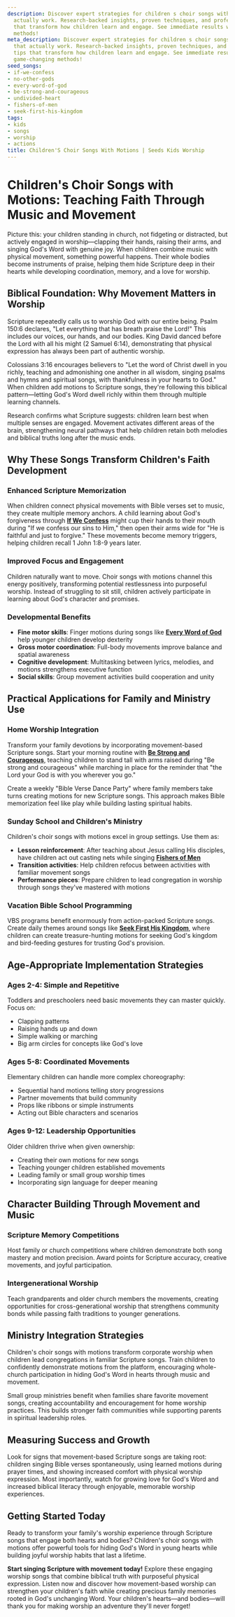 ```yaml
---
description: Discover expert strategies for children s choir songs with motions that
  actually work. Research-backed insights, proven techniques, and professional tips
  that transform how children learn and engage. See immediate results with these game-changing
  methods!
meta_description: Discover expert strategies for children s choir songs with motions
  that actually work. Research-backed insights, proven techniques, and professional
  tips that transform how children learn and engage. See immediate results with these
  game-changing methods!
seed_songs:
- if-we-confess
- no-other-gods
- every-word-of-god
- be-strong-and-courageous
- undivided-heart
- fishers-of-men
- seek-first-his-kingdom
tags:
- kids
- songs
- worship
- actions
title: Children'S Choir Songs With Motions | Seeds Kids Worship
---
```

# Children's Choir Songs with Motions: Teaching Faith Through Music and Movement

Picture this: your children standing in church, not fidgeting or distracted, but actively engaged in worship—clapping their hands, raising their arms, and singing God's Word with genuine joy. When children combine music with physical movement, something powerful happens. Their whole bodies become instruments of praise, helping them hide Scripture deep in their hearts while developing coordination, memory, and a love for worship.

## Biblical Foundation: Why Movement Matters in Worship

Scripture repeatedly calls us to worship God with our entire being. Psalm 150:6 declares, "Let everything that has breath praise the Lord!" This includes our voices, our hands, and our bodies. King David danced before the Lord with all his might (2 Samuel 6:14), demonstrating that physical expression has always been part of authentic worship.

Colossians 3:16 encourages believers to "Let the word of Christ dwell in you richly, teaching and admonishing one another in all wisdom, singing psalms and hymns and spiritual songs, with thankfulness in your hearts to God." When children add motions to Scripture songs, they're following this biblical pattern—letting God's Word dwell richly within them through multiple learning channels.

Research confirms what Scripture suggests: children learn best when multiple senses are engaged. Movement activates different areas of the brain, strengthening neural pathways that help children retain both melodies and biblical truths long after the music ends.

## Why These Songs Transform Children's Faith Development

### Enhanced Scripture Memorization
When children connect physical movements with Bible verses set to music, they create multiple memory anchors. A child learning about God's forgiveness through **[If We Confess](https://seedskidsworship.com/product/if-we-confess-1-john-18-9/)** might cup their hands to their mouth during "If we confess our sins to Him," then open their arms wide for "He is faithful and just to forgive." These movements become memory triggers, helping children recall 1 John 1:8-9 years later.

### Improved Focus and Engagement
Children naturally want to move. Choir songs with motions channel this energy positively, transforming potential restlessness into purposeful worship. Instead of struggling to sit still, children actively participate in learning about God's character and promises.

### Developmental Benefits
- **Fine motor skills**: Finger motions during songs like **[Every Word of God](https://seedskidsworship.com/product/every-word-of-god-proverbs-305-2/)** help younger children develop dexterity
- **Gross motor coordination**: Full-body movements improve balance and spatial awareness
- **Cognitive development**: Multitasking between lyrics, melodies, and motions strengthens executive function
- **Social skills**: Group movement activities build cooperation and unity

## Practical Applications for Family and Ministry Use

### Home Worship Integration
Transform your family devotions by incorporating movement-based Scripture songs. Start your morning routine with **[Be Strong and Courageous](https://seedskidsworship.com/product/be-strong-and-courageous-joshua-19-2/)**, teaching children to stand tall with arms raised during "Be strong and courageous" while marching in place for the reminder that "the Lord your God is with you wherever you go."

Create a weekly "Bible Verse Dance Party" where family members take turns creating motions for new Scripture songs. This approach makes Bible memorization feel like play while building lasting spiritual habits.

### Sunday School and Children's Ministry
Children's choir songs with motions excel in group settings. Use them as:
- **Lesson reinforcement**: After teaching about Jesus calling His disciples, have children act out casting nets while singing **[Fishers of Men](https://seedskidsworship.com/product/fishers-of-men-matthew-418-20/)**
- **Transition activities**: Help children refocus between activities with familiar movement songs
- **Performance pieces**: Prepare children to lead congregation in worship through songs they've mastered with motions

### Vacation Bible School Programming
VBS programs benefit enormously from action-packed Scripture songs. Create daily themes around songs like **[Seek First His Kingdom](https://seedskidsworship.com/product/seek-first-his-kingdom-matthew-631-33-2/)**, where children can create treasure-hunting motions for seeking God's kingdom and bird-feeding gestures for trusting God's provision.

## Age-Appropriate Implementation Strategies

### Ages 2-4: Simple and Repetitive
Toddlers and preschoolers need basic movements they can master quickly. Focus on:
- Clapping patterns
- Raising hands up and down
- Simple walking or marching
- Big arm circles for concepts like God's love

### Ages 5-8: Coordinated Movements
Elementary children can handle more complex choreography:
- Sequential hand motions telling story progressions
- Partner movements that build community
- Props like ribbons or simple instruments
- Acting out Bible characters and scenarios

### Ages 9-12: Leadership Opportunities
Older children thrive when given ownership:
- Creating their own motions for new songs
- Teaching younger children established movements
- Leading family or small group worship times
- Incorporating sign language for deeper meaning

## Character Building Through Movement and Music

### Scripture Memory Competitions
Host family or church competitions where children demonstrate both song mastery and motion precision. Award points for Scripture accuracy, creative movements, and joyful participation.

### Intergenerational Worship
Teach grandparents and older church members the movements, creating opportunities for cross-generational worship that strengthens community bonds while passing faith traditions to younger generations.

## Ministry Integration Strategies

Children's choir songs with motions transform corporate worship when children lead congregations in familiar Scripture songs. Train children to confidently demonstrate motions from the platform, encouraging whole-church participation in hiding God's Word in hearts through music and movement.

Small group ministries benefit when families share favorite movement songs, creating accountability and encouragement for home worship practices. This builds stronger faith communities while supporting parents in spiritual leadership roles.

## Measuring Success and Growth

Look for signs that movement-based Scripture songs are taking root: children singing Bible verses spontaneously, using learned motions during prayer times, and showing increased comfort with physical worship expression. Most importantly, watch for growing love for God's Word and increased biblical literacy through enjoyable, memorable worship experiences.

## Getting Started Today

Ready to transform your family's worship experience through Scripture songs that engage both hearts and bodies? Children's choir songs with motions offer powerful tools for hiding God's Word in young hearts while building joyful worship habits that last a lifetime.

**Start singing Scripture with movement today!** Explore these engaging worship songs that combine biblical truth with purposeful physical expression. Listen now and discover how movement-based worship can strengthen your children's faith while creating precious family memories rooted in God's unchanging Word. Your children's hearts—and bodies—will thank you for making worship an adventure they'll never forget!

<script type="application/ld+json">
{
  "@context": "https://schema.org",
  "@type": "Article",
  "headline": "Children's Choir Songs With Motions",
  "author": {
    "@type": "Organization",
    "name": "Seeds Kids Worship"
  },
  "publisher": {
    "@type": "Organization",
    "name": "Seeds Kids Worship",
    "logo": {
      "@type": "ImageObject",
      "url": "https://seedskidsworship.com/logo.png"
    }
  },
  "datePublished": "2025-09-03T17:10:12.126366",
  "dateModified": "2025-09-03T17:10:12.126388",
  "description": "Discover expert strategies for children's choir songs with motions that actually work. Research-backed insights, proven techniques, and professional tips that t",
  "mainEntityOfPage": {
    "@type": "WebPage",
    "@id": "https://seedskidsworship.com/activities/children-s-choir-songs-with-motions/"
  }
}
</script>

<script type="application/ld+json">
{
  "@context": "https://schema.org",
  "@type": "Product",
  "name": "If We Confess",
  "description": "Forgiveness song about confessing sins and God's faithfulness to forgive from 1 John 1:8-9",
  "url": "https://seedskidsworship.com/product/if-we-confess-1-john-18-9/",
  "brand": {
    "@type": "Brand",
    "name": "Seeds Kids Worship"
  },
  "category": "Children's Christian Music",
  "album": "I Am With You"
}
</script>

<script type="application/ld+json">
{
  "@context": "https://schema.org",
  "@type": "Product",
  "name": "No Other Gods",
  "description": "Reflective song on the love of Jesus and abiding in Him, drawn from John 15; emphasizes the greatest love shown through Christ's sacrifice.",
  "url": "https://seedskidsworship.com/product/no-other-gods-exodus-201-3-2/",
  "brand": {
    "@type": "Brand",
    "name": "Seeds Kids Worship"
  },
  "category": "Children's Christian Music",
  "album": "I Am With You"
}
</script>

<script type="application/ld+json">
{
  "@context": "https://schema.org",
  "@type": "Product",
  "name": "Every Word of God",
  "description": "A song about the purity and protection found in God's word",
  "url": "https://seedskidsworship.com/product/every-word-of-god-proverbs-305-2/",
  "brand": {
    "@type": "Brand",
    "name": "Seeds Kids Worship"
  },
  "category": "Children's Christian Music",
  "album": "The Armor of God"
}
</script>

<script type="application/ld+json">
{
  "@context": "https://schema.org",
  "@type": "Product",
  "name": "Be Strong and Cou
